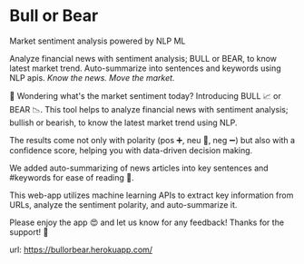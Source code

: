 # Bull or Bear
Market sentiment analysis powered by NLP ML

Analyze financial news with sentiment analysis; BULL or BEAR, to know latest market trend. Auto-summarize into sentences and keywords using NLP apis. _Know the news. Move the market._

🤔 Wondering what's the market sentiment today? Introducing BULL 📈 or BEAR 📉. This tool helps to analyze financial news with sentiment analysis; bullish or bearish, to know the latest market trend using NLP.

The results come not only with polarity (pos ➕, neu 🤞, neg ➖) but also with a confidence score, helping you with data-driven decision making.

We added auto-summarizing of news articles into key sentences and #keywords for ease of reading 🤗.

This web-app utilizes machine learning APIs to extract key information from URLs, analyze the sentiment polarity, and auto-summarize it.

Please enjoy the app 😍 and let us know for any feedback! Thanks for the support! 🙏

url: https://bullorbear.herokuapp.com/
